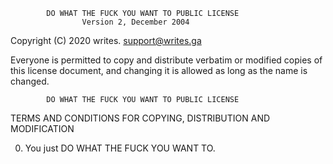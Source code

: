             DO WHAT THE FUCK YOU WANT TO PUBLIC LICENSE
                    Version 2, December 2004

 Copyright (C) 2020 writes. <support@writes.ga>

 Everyone is permitted to copy and distribute verbatim or modified
 copies of this license document, and changing it is allowed as long
 as the name is changed.

            DO WHAT THE FUCK YOU WANT TO PUBLIC LICENSE
   TERMS AND CONDITIONS FOR COPYING, DISTRIBUTION AND MODIFICATION

  0. You just DO WHAT THE FUCK YOU WANT TO.
